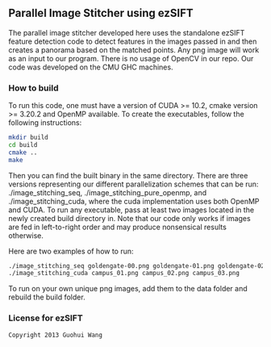 ## Parallel Image Stitcher using ezSIFT
The parallel image stitcher developed here uses the standalone ezSIFT feature detection code to detect features in the images passed in and then creates a panorama based on the matched points. Any png image will work as an input to our program. There is no usage of OpenCV in our repo. Our code was developed on the CMU GHC machines.

### How to build
To run this code, one must have a version of CUDA >= 10.2, cmake version >= 3.20.2 and OpenMP available. 
To create the executables, follow the following instructions:
```Bash
mkdir build
cd build
cmake ..
make
```
Then you can find the built binary in the same directory. There are three versions representing our different parallelization schemes that can be run: ./image_stitching_seq, ./image_stitching_pure_openmp, and ./image_stitching_cuda, where the cuda implementation uses both OpenMP and CUDA. To run any executable, pass at least two images located in the newly created build directory in. Note that our code only works if images are fed in left-to-right order and may produce nonsensical results otherwise.

Here are two examples of how to run:
```bash
./image_stitching_seq goldengate-00.png goldengate-01.png goldengate-02.png goldengate-03.png goldengate-04.png goldengate-05.png 
./image_stitching_cuda campus_01.png campus_02.png campus_03.png
```
To run on your own unique png images, add them to the data folder and rebuild the build folder.

### License for ezSIFT
    
    Copyright 2013 Guohui Wang

[license-url]: https://github.com/robertwgh/ezSIFT/blob/master/LICENSE
[license-img]: https://img.shields.io/badge/License-Apache%202.0-blue.svg
